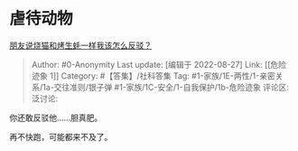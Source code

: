 # 虐待动物
[朋友说烧猫和烤生蚝一样我该怎么反驳？](https://www.zhihu.com/question/548913002/answer/2647968130)

> Author: #0-Anonymity
> Last update: [编辑于 2022-08-27]
> Link: [[危险迹象 1]]
> Category: #【答集】/社科答集
> Tag: #1-家族/1E-两性/1-亲密关系/1a-交往准则/银子弹 #1-家族/1C-安全/1-自我保护/1b-危险迹象
> 评论区:
> 泛讨论:

你还敢反驳他……胆真肥。

再不快跑，可能都来不及了。

